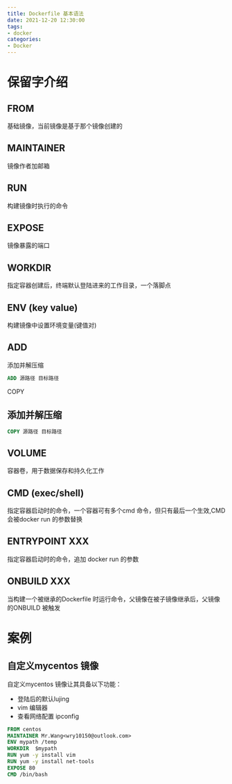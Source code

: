 ```yaml
---
title: Dockerfile 基本语法
date: 2021-12-20 12:30:00
tags:
- docker
categories:
- Docker
---
```


# 保留字介绍
## FROM
基础镜像，当前镜像是基于那个镜像创建的
## MAINTAINER
镜像作者加邮箱
## RUN
构建镜像时执行的命令
## EXPOSE
镜像暴露的端口
## WORKDIR
指定容器创建后，终端默认登陆进来的工作目录，一个落脚点
##  ENV (key value) 
构建镜像中设置环境变量(键值对)
## ADD
添加并解压缩 
```dockerfile
ADD 源路径 目标路径 
```
  COPY
## 添加并解压缩 
```dockerfile
COPY 源路径 目标路径 
```
##  VOLUME
容器卷，用于数据保存和持久化工作
##  CMD (exec/shell) 
指定容器启动时的命令，一个容器可有多个cmd 命令，但只有最后一个生效,CMD 会被docker run 的参数替换
##  ENTRYPOINT XXX 
指定容器启动时的命令，追加 docker run 的参数
##  ONBUILD XXX 
当构建一个被继承的Dockerfile 时运行命令，父镜像在被子镜像继承后，父镜像的ONBUILD 被触发

# 案例
## 自定义mycentos 镜像
自定义mycentos 镜像让其具备以下功能：

- 登陆后的默认lujing
- vim 编辑器
- 查看网络配置 ipconfig 
```dockerfile
FROM centos
MAINTAINER Mr.Wang<wry10150@outlook.com>
ENV mypath /temp
WORKDIR  $mypath
RUN yum -y install vim
RUN yum -y install net-tools
EXPOSE 80
CMD /bin/bash
```
